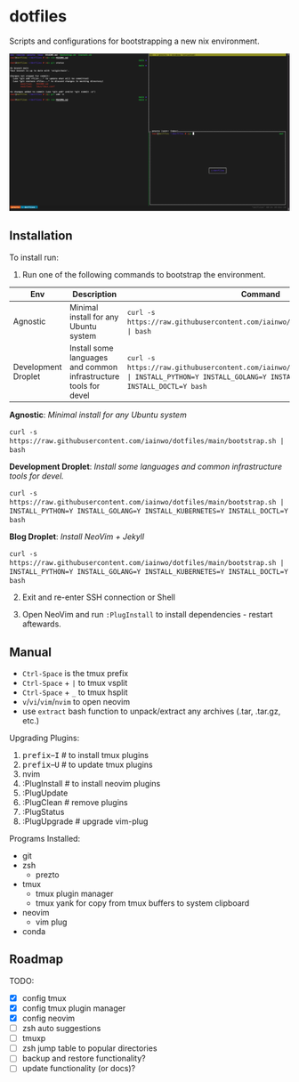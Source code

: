 # dotfiles

Scripts and configurations for bootstrapping a new nix environment.

![Terminal](./assets/terminal.png)

## Installation

To install run:

1. Run one of the following commands to bootstrap the environment.


| Env | Description | Command |
| --- | --- | --- |
| Agnostic | Minimal install for any Ubuntu system | `curl -s https://raw.githubusercontent.com/iainwo/dotfiles/main/bootstrap.sh \| bash` |
| Development Droplet | Install some languages and common infrastructure tools for devel | `curl -s https://raw.githubusercontent.com/iainwo/dotfiles/main/bootstrap.sh \| INSTALL_PYTHON=Y INSTALL_GOLANG=Y INSTALL_KUBERNETES=Y INSTALL_DOCTL=Y bash` |

__Agnostic__: _Minimal install for any Ubuntu system_
```
curl -s https://raw.githubusercontent.com/iainwo/dotfiles/main/bootstrap.sh | bash
```

__Development Droplet__: _Install some languages and common infrastructure tools for devel._

```
curl -s https://raw.githubusercontent.com/iainwo/dotfiles/main/bootstrap.sh | INSTALL_PYTHON=Y INSTALL_GOLANG=Y INSTALL_KUBERNETES=Y INSTALL_DOCTL=Y bash
```

__Blog Droplet__: _Install NeoVim + Jekyll_
```
curl -s https://raw.githubusercontent.com/iainwo/dotfiles/main/bootstrap.sh | INSTALL_PYTHON=Y INSTALL_GOLANG=Y INSTALL_KUBERNETES=Y INSTALL_DOCTL=Y bash
```

2. Exit and re-enter SSH connection or Shell

3. Open NeoVim and run `:PlugInstall` to install dependencies - restart aftewards.


## Manual

- `Ctrl-Space` is the tmux prefix
- `Ctrl-Space` + `|` to tmux vsplit 
- `Ctrl-Space` + `_` to tmux hsplit 
- `v`/`vi`/`vim`/`nvim` to open neovim
- use `extract` bash function to unpack/extract any archives (.tar, .tar.gz, etc.)

Upgrading Plugins:

1. <kbd>prefix</kbd>–<kbd>I</kbd> # to install tmux plugins
2. <kbd>prefix</kbd>–<kbd>U</kbd> # to update tmux plugins
3. nvim
  1. :PlugInstall # to install neovim plugins
  2. :PlugUpdate
  3. :PlugClean # remove plugins
  4. :PlugStatus
  5. :PlugUpgrade # upgrade vim-plug

Programs Installed:

- git
- zsh
  - prezto
- tmux
  - tmux plugin manager
  - tmux yank for copy from tmux buffers to system clipboard
- neovim
  - vim plug
- conda

## Roadmap

TODO:

- [x] config tmux
- [x] config tmux plugin manager
- [x] config neovim
- [ ] zsh auto suggestions
- [ ] tmuxp
- [ ] zsh jump table to popular directories
- [ ] backup and restore functionality?
- [ ] update functionality (or docs)?
